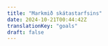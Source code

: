 ```yaml
---
title: "Markmið skátastarfsins"
date: 2024-10-21T00:44:42Z
translationKey: "goals"
draft: false
---
```

